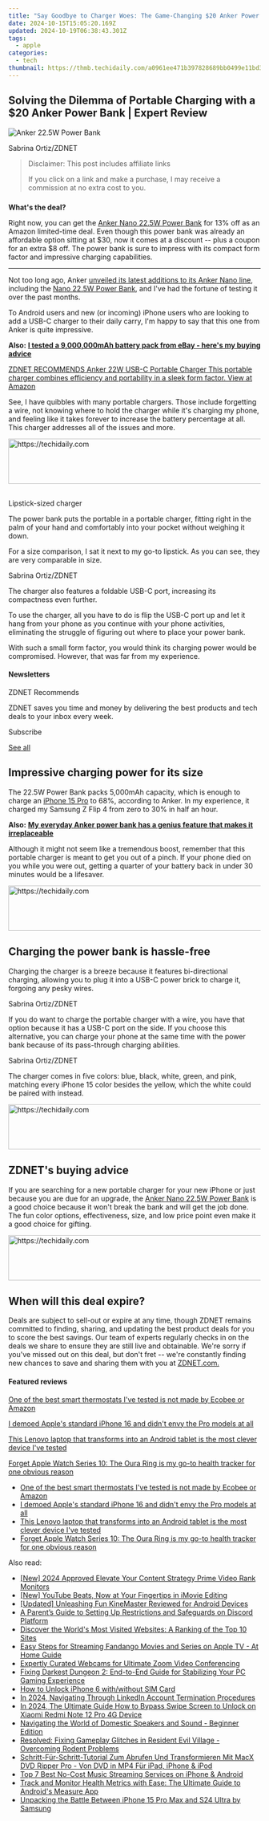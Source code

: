 ```yaml
---
title: "Say Goodbye to Charger Woes: The Game-Changing $20 Anker Power Bank Reviewed on ZDNet"
date: 2024-10-15T15:05:20.169Z
updated: 2024-10-19T06:38:43.301Z
tags:
  - apple
categories:
  - tech
thumbnail: https://thmb.techidaily.com/a0961ee471b397828689bb0499e11bd310468db6e686996103528a8e584f7f95.jpg
---
```


## Solving the Dilemma of Portable Charging with a $20 Anker Power Bank | Expert Review

![Anker 22.5W Power Bank](https://www.zdnet.com/a/img/resize/1841db07e71ca874345884326f5bd6725c0aad89/2023/09/19/ceadc5a6-2c61-474f-9cff-ade12fab5e55/img-4104.jpg?auto=webp&precrop=3591,2018,x172,y169&width=1280)

Sabrina Ortiz/ZDNET

>  Disclaimer: This post includes affiliate links
>
>  If you click on a link and make a purchase, I may receive a commission at no extra cost to you.
>

### 

**What's the deal?**

Right now, you can get the [Anker Nano 22.5W Power Bank](https://buy.geni.us/Proxy.ashx?TSID=368250&GR%5FURL=https%3A%2F%2Fwww.amazon.com%2Fdp%2FB0C6XK77HJ%3Fth%3D1%26tag%3Dzd-buy-button-20%26ascsubtag%3D%5F%5FCOM%5FCLICK%5FID%5F%5F%7Cbc834d8d-436a-4c6c-84c7-a25dcb2370a4%7Cdtp&dtb=1) for 13% off as an Amazon limited-time deal. Even though this power bank was already an affordable option sitting at $30, now it comes at a discount -- plus a coupon for an extra $8 off. The power bank is sure to impress with its compact form factor and impressive charging capabilities. 

---

Not too long ago, Anker [unveiled its latest additions to its Anker Nano line](https://www.zdnet.com/article/buying-a-usb-c-charger-for-iphone-15-ankers-nano-series-has-all-the-options/), including the [Nano 22.5W Power Bank](https://buy.geni.us/Proxy.ashx?TSID=368250&GR%5FURL=https%3A%2F%2Fwww.amazon.com%2Fdp%2FB0C6XK77HJ%3Ftag%3Dzd-buy-button-20%26ascsubtag%3D%5F%5FCOM%5FCLICK%5FID%5F%5F%7Cbc834d8d-436a-4c6c-84c7-a25dcb2370a4%7Cdtp&dtb=1), and I've had the fortune of testing it over the past months. 

To Android users and new (or incoming) iPhone users who are looking to add a USB-C charger to their daily carry, I'm happy to say that this one from Anker is quite impressive. 

**Also:** [**I tested a 9,000,000mAh battery pack from eBay - here's my buying advice**](https://www.zdnet.com/article/i-tested-a-9000000mah-battery-pack-from-ebay-heres-my-buying-advice/)

[ZDNET RECOMMENDS Anker 22W USB-C Portable Charger This portable charger combines efficiency and portability in a sleek form factor. View at Amazon](https://buy.geni.us/Proxy.ashx?TSID=368250&GR%5FURL=https%3A%2F%2Fwww.amazon.com%2Fdp%2FB0C6XK77HJ%3Fth%3D1%26tag%3Dzd-buy-button-20%26ascsubtag%3D%5F%5FCOM%5FCLICK%5FID%5F%5F%7Cbc834d8d-436a-4c6c-84c7-a25dcb2370a4%7Cdtp&dtb=1)

See, I have quibbles with many portable chargers. Those include forgetting a wire, not knowing where to hold the charger while it's charging my phone, and feeling like it takes forever to increase the battery percentage at all. This charger addresses all of the issues and more. 

<!-- affiliate ads begin -->
<a href="https://appsumo.8odi.net/c/5597632/2043603/7443" target="_top" id="2043603">
  <img src="//a.impactradius-go.com/display-ad/7443-2043603" border="0" alt="https://techidaily.com" width="728" height="90"/>
</a>
<img height="0" width="0" src="https://appsumo.8odi.net/i/5597632/2043603/7443" style="position:absolute;visibility:hidden;" border="0" />
<!-- affiliate ads end -->

## 
Lipstick-sized charger

The power bank puts the portable in a portable charger, fitting right in the palm of your hand and comfortably into your pocket without weighing it down.

For a size comparison, I sat it next to my go-to lipstick. As you can see, they are very comparable in size.

Sabrina Ortiz/ZDNET

The charger also features a foldable USB-C port, increasing its compactness even further. 

To use the charger, all you have to do is flip the USB-C port up and let it hang from your phone as you continue with your phone activities, eliminating the struggle of figuring out where to place your power bank. 

With such a small form factor, you would think its charging power would be compromised. However, that was far from my experience. 

#### Newsletters

ZDNET Recommends

ZDNET saves you time and money by delivering the best products and tech deals to your inbox every week.

 Subscribe

[See all](https://www.zdnet.com/newsletters/)

## Impressive charging power for its size

The 22.5W Power Bank packs 5,000mAh capacity, which is enough to charge an [iPhone 15 Pro](https://www.zdnet.com/article/iphone-15-pro-hands-on-review/) to 68%, according to Anker. In my experience, it charged my Samsung Z Flip 4 from zero to 30% in half an hour. 

**Also:** [**My everyday Anker power bank has a genius feature that makes it irreplaceable**](https://www.zdnet.com/article/my-everyday-anker-power-bank-has-a-genius-feature-that-makes-it-irreplaceable/)

Although it might not seem like a tremendous boost, remember that this portable charger is meant to get you out of a pinch. If your phone died on you while you were out, getting a quarter of your battery back in under 30 minutes would be a lifesaver. 

<!-- affiliate ads begin -->
<a href="https://unicoeye.pxf.io/c/5597632/2134237/18498" target="_top" id="2134237">
  <img src="//a.impactradius-go.com/display-ad/18498-2134237" border="0" alt="https://techidaily.com" width="728" height="90"/>
</a>
<img height="0" width="0" src="https://unicoeye.pxf.io/i/5597632/2134237/18498" style="position:absolute;visibility:hidden;" border="0" />
<!-- affiliate ads end -->

## Charging the power bank is hassle-free

Charging the charger is a breeze because it features bi-directional charging, allowing you to plug it into a USB-C power brick to charge it, forgoing any pesky wires. 

Sabrina Ortiz/ZDNET

If you do want to charge the portable charger with a wire, you have that option because it has a USB-C port on the side. If you choose this alternative, you can charge your phone at the same time with the power bank because of its pass-through charging abilities. 

Sabrina Ortiz/ZDNET

The charger comes in five colors: blue, black, white, green, and pink, matching every iPhone 15 color besides the yellow, which the white could be paired with instead.

<!-- affiliate ads begin -->
<a href="https://ephamedtechinc.pxf.io/c/5597632/2136612/26400" target="_top" id="2136612">
  <img src="//a.impactradius-go.com/display-ad/26400-2136612" border="0" alt="https://techidaily.com" width="728" height="90"/>
</a>
<img height="0" width="0" src="https://ephamedtechinc.pxf.io/i/5597632/2136612/26400" style="position:absolute;visibility:hidden;" border="0" />
<!-- affiliate ads end -->

## ZDNET's buying advice

If you are searching for a new portable charger for your new iPhone or just because you are due for an upgrade, the [Anker Nano 22.5W Power Bank](https://buy.geni.us/Proxy.ashx?TSID=368250&GR%5FURL=https%3A%2F%2Fwww.amazon.com%2Fdp%2FB0C6XK77HJ%3Ftag%3Dzd-buy-button-20%26ascsubtag%3D%5F%5FCOM%5FCLICK%5FID%5F%5F%7Cbc834d8d-436a-4c6c-84c7-a25dcb2370a4%7Cdtp&dtb=1) is a good choice because it won't break the bank and will get the job done. The fun color options, effectiveness, size, and low price point even make it a good choice for gifting.

<!-- affiliate ads begin -->
<a href="https://unicoeye.pxf.io/c/5597632/2134235/18498" target="_top" id="2134235">
  <img src="//a.impactradius-go.com/display-ad/18498-2134235" border="0" alt="https://techidaily.com" width="728" height="90"/>
</a>
<img height="0" width="0" src="https://unicoeye.pxf.io/i/5597632/2134235/18498" style="position:absolute;visibility:hidden;" border="0" />
<!-- affiliate ads end -->

## When will this deal expire?

Deals are subject to sell-out or expire at any time, though ZDNET remains committed to finding, sharing, and updating the best product deals for you to score the best savings. Our team of experts regularly checks in on the deals we share to ensure they are still live and obtainable. We're sorry if you've missed out on this deal, but don't fret -- we're constantly finding new chances to save and sharing them with you at [ZDNET.com.](https://www.zdnet.com/#link=%7B%22role%22:%22standard%22,%22href%22:%22https://www.zdnet.com/%22,%22target%22:%22%22,%22absolute%22:%22%22,%22linkText%22:%22ZDNET.com.%22%7D)

#### Featured reviews

[One of the best smart thermostats I've tested is not made by Ecobee or Amazon](https://www.zdnet.com/article/one-of-the-best-smart-thermostats-ive-tested-is-not-made-by-ecobee-or-amazon/ "One of the best smart thermostats I've tested is not made by Ecobee or Amazon")

[I demoed Apple's standard iPhone 16 and didn't envy the Pro models at all](https://www.zdnet.com/article/why-im-recommending-the-standard-iphone-16-over-the-pro-this-year-and-im-not-alone/ "I demoed Apple's standard iPhone 16 and didn't envy the Pro models at all")

[This Lenovo laptop that transforms into an Android tablet is the most clever device I've tested](https://www.zdnet.com/article/i-tested-lenovos-windows-laptop-that-doubles-as-an-android-tablet-and-it-has-so-much-potential/ "This Lenovo laptop that transforms into an Android tablet is the most clever device I've tested")

[Forget Apple Watch Series 10: The Oura Ring is my go-to health tracker for one obvious reason](https://www.zdnet.com/article/forget-apple-watch-series-10-the-oura-ring-is-my-go-to-health-tracker-for-one-obvious-reason/ "Forget Apple Watch Series 10: The Oura Ring is my go-to health tracker for one obvious reason")

* [One of the best smart thermostats I've tested is not made by Ecobee or Amazon](https://www.zdnet.com/article/one-of-the-best-smart-thermostats-ive-tested-is-not-made-by-ecobee-or-amazon/ "One of the best smart thermostats I've tested is not made by Ecobee or Amazon")
* [I demoed Apple's standard iPhone 16 and didn't envy the Pro models at all](https://www.zdnet.com/article/why-im-recommending-the-standard-iphone-16-over-the-pro-this-year-and-im-not-alone/ "I demoed Apple's standard iPhone 16 and didn't envy the Pro models at all")
* [This Lenovo laptop that transforms into an Android tablet is the most clever device I've tested](https://www.zdnet.com/article/i-tested-lenovos-windows-laptop-that-doubles-as-an-android-tablet-and-it-has-so-much-potential/ "This Lenovo laptop that transforms into an Android tablet is the most clever device I've tested")
* [Forget Apple Watch Series 10: The Oura Ring is my go-to health tracker for one obvious reason](https://www.zdnet.com/article/forget-apple-watch-series-10-the-oura-ring-is-my-go-to-health-tracker-for-one-obvious-reason/ "Forget Apple Watch Series 10: The Oura Ring is my go-to health tracker for one obvious reason")

<ins class="adsbygoogle"
     style="display:block"
     data-ad-format="autorelaxed"
     data-ad-client="ca-pub-7571918770474297"
     data-ad-slot="1223367746"></ins>

<ins class="adsbygoogle"
     style="display:block"
     data-ad-client="ca-pub-7571918770474297"
     data-ad-slot="8358498916"
     data-ad-format="auto"
     data-full-width-responsive="true"></ins>

<span class="atpl-alsoreadstyle">Also read:</span>
<div><ul>
<li><a href="https://youtube-webster.techidaily.com/024-approved-elevate-your-content-strategy-prime-video-rank-monitors/"><u>[New] 2024 Approved Elevate Your Content Strategy Prime Video Rank Monitors</u></a></li>
<li><a href="https://facebook-record-videos.techidaily.com/new-youtube-beats-now-at-your-fingertips-in-imovie-editing/"><u>[New] YouTube Beats, Now at Your Fingertips in iMovie Editing</u></a></li>
<li><a href="https://fox-friendly.techidaily.com/updated-unleashing-fun-kinemaster-reviewed-for-android-devices/"><u>[Updated] Unleashing Fun KineMaster Reviewed for Android Devices</u></a></li>
<li><a href="https://tech-renaissance.techidaily.com/a-parents-guide-to-setting-up-restrictions-and-safeguards-on-discord-platform/"><u>A Parent’s Guide to Setting Up Restrictions and Safeguards on Discord Platform</u></a></li>
<li><a href="https://tech-renaissance.techidaily.com/discover-the-worlds-most-visited-websites-a-ranking-of-the-top-10-sites/"><u>Discover the World's Most Visited Websites: A Ranking of the Top 10 Sites</u></a></li>
<li><a href="https://tech-renaissance.techidaily.com/easy-steps-for-streaming-fandango-movies-and-series-on-apple-tv-at-home-guide/"><u>Easy Steps for Streaming Fandango Movies and Series on Apple TV - At Home Guide</u></a></li>
<li><a href="https://extra-lessons.techidaily.com/expertly-curated-webcams-for-ultimate-zoom-video-conferencing/"><u>Expertly Curated Webcams for Ultimate Zoom Video Conferencing</u></a></li>
<li><a href="https://tech-renaissance.techidaily.com/fixing-darkest-dungeon-2-end-to-end-guide-for-stabilizing-your-pc-gaming-experience/"><u>Fixing Darkest Dungeon 2: End-to-End Guide for Stabilizing Your PC Gaming Experience</u></a></li>
<li><a href="https://sim-unlock.techidaily.com/how-to-unlock-iphone-6-withwithout-sim-card-by-drfone-ios/"><u>How to Unlock iPhone 6 with/without SIM Card</u></a></li>
<li><a href="https://extra-skills.techidaily.com/in-2024-navigating-through-linkedin-account-termination-procedures/"><u>In 2024, Navigating Through LinkedIn Account Termination Procedures</u></a></li>
<li><a href="https://unlock-android.techidaily.com/in-2024-the-ultimate-guide-how-to-bypass-swipe-screen-to-unlock-on-xiaomi-redmi-note-12-pro-4g-device-by-drfone-android/"><u>In 2024, The Ultimate Guide How to Bypass Swipe Screen to Unlock on Xiaomi Redmi Note 12 Pro 4G Device</u></a></li>
<li><a href="https://tech-renaissance.techidaily.com/navigating-the-world-of-domestic-speakers-and-sound-beginner-edition/"><u>Navigating the World of Domestic Speakers and Sound - Beginner Edition</u></a></li>
<li><a href="https://program-issues.techidaily.com/resolved-fixing-gameplay-glitches-in-resident-evil-village-overcoming-rodent-problems/"><u>Resolved: Fixing Gameplay Glitches in Resident Evil Village - Overcoming Rodent Problems</u></a></li>
<li><a href="https://techtrends.techidaily.com/schritt-fur-schritt-tutorial-zum-abrufen-und-transformieren-mit-macx-dvd-ripper-pro-von-dvd-in-mp4-fur-ipad-iphone-and-ipod/"><u>Schritt-Für-Schritt-Tutorial Zum Abrufen Und Transformieren Mit MacX DVD Ripper Pro - Von DVD in MP4 Für iPad, iPhone & iPod</u></a></li>
<li><a href="https://tech-renaissance.techidaily.com/top-7-best-no-cost-music-streaming-services-on-iphone-and-android/"><u>Top 7 Best No-Cost Music Streaming Services on iPhone & Android</u></a></li>
<li><a href="https://tech-renaissance.techidaily.com/track-and-monitor-health-metrics-with-ease-the-ultimate-guide-to-androids-measure-app/"><u>Track and Monitor Health Metrics with Ease: The Ultimate Guide to Android's Measure App</u></a></li>
<li><a href="https://tech-renaissance.techidaily.com/unpacking-the-battle-between-iphone-15-pro-max-and-s24-ultra-by-samsung/"><u>Unpacking the Battle Between iPhone 15 Pro Max and S24 Ultra by Samsung</u></a></li>
</ul></div>

